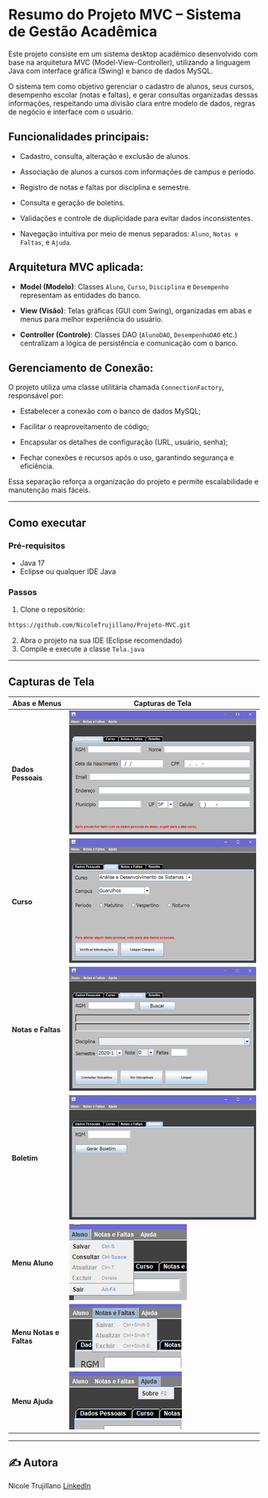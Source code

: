 # Resumo do Projeto MVC – Sistema de Gestão Acadêmica

Este projeto consiste em um sistema desktop acadêmico desenvolvido com base na arquitetura MVC (Model-View-Controller), utilizando a linguagem Java com interface gráfica (Swing) e banco de dados MySQL. 

O sistema tem como objetivo gerenciar o cadastro de alunos, seus cursos, desempenho escolar (notas e faltas), e gerar consultas organizadas dessas informações, respeitando uma divisão clara entre modelo de dados, regras de negócio e interface com o usuário.

##  Funcionalidades principais:

 - Cadastro, consulta, alteração e exclusão de alunos.

 - Associação de alunos a cursos com informações de campus e período.

 - Registro de notas e faltas por disciplina e semestre.

 - Consulta e geração de boletins.

 - Validações e controle de duplicidade para evitar dados inconsistentes.

 - Navegação intuitiva por meio de menus separados: ```Aluno```, ```Notas e Faltas```, e ```Ajuda```.

## Arquitetura MVC aplicada:

 - **Model (Modelo)**: Classes ```Aluno```, ```Curso```, ```Disciplina``` e ```Desempenho``` representam as entidades do banco.

 - **View (Visão)**: Telas gráficas (GUI com Swing), organizadas em abas e menus para melhor experiência do usuário.

 - **Controller (Controle)**: Classes DAO (```AlunoDAO```, ```DesempenhoDAO``` etc.) centralizam a lógica de persistência e comunicação com o banco.

## Gerenciamento de Conexão:

O projeto utiliza uma classe utilitária chamada ```ConnectionFactory```, responsável por:

 - Estabelecer a conexão com o banco de dados MySQL;

 - Facilitar o reaproveitamento de código;

 - Encapsular os detalhes de configuração (URL, usuário, senha);

 - Fechar conexões e recursos após o uso, garantindo segurança e eficiência.

Essa separação reforça a organização do projeto e permite escalabilidade e manutenção mais fáceis.

---

## Como executar

### Pré-requisitos
- Java 17
- Eclipse ou qualquer IDE Java

### Passos
1. Clone o repositório:
```bash
https://github.com/NicoleTrujillano/Projeto-MVC.git
```
2. Abra o projeto na sua IDE (Eclipse recomendado)
3. Compile e execute a classe `Tela.java`

---

## Capturas de Tela

| Abas e Menus                            | Capturas de Tela       |
|--------------------------------------------|------------|
| **Dados Pessoais**                    | ![Tela Dados](images/aba_dados_pessoais.png)  |
| **Curso**                    | ![Tela Curso](images/aba_curso.png)    |
| **Notas e Faltas**                    | ![Tela Notas e Faltas](images/aba_notas_e_faltas.png)    |
| **Boletim**                    | ![Tela Boletim](images/aba_gera_boletim.png)    |
| **Menu Aluno**                    | ![Tela Menu Aluno](images/menu_aluno.png)    |
| **Menu Notas e Faltas**                    | ![Tela Menu Notas e Faltas](images/menu_notas_e_faltas.png)    |
| **Menu Ajuda**                    | ![Tela Menu Ajuda](images/menu_ajuda.png)    |

---

## ✍️ Autora
Nicole Trujillano
[LinkedIn](https://www.linkedin.com/in/nicole-trujillano-292aa4358/)
